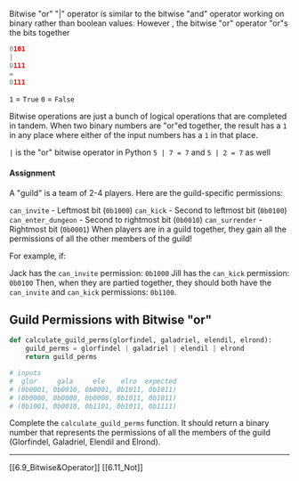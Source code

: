 Bitwise "or" "|" operator is similar to the bitwise "and" operator working on binary rather
than boolean values.
However , the bitwise "or" operator "or"s the bits together

``` python
0101
|
0111
=
0111
```

`1` = `True`
`0` = `False` 

Bitwise operations are just a bunch of logical operations that are completed in tandem.
When two binary numbers are "or"ed together, the result has a `1` in any place where
either of the input numbers has a `1` in that place.

`|` is the "or" bitwise operator in Python 
`5 | 7 = 7` and `5 | 2 = 7` as well 

#### Assignment
A "guild" is a team of 2-4 players. Here are the guild-specific permissions:

`can_invite` - Leftmost bit (`0b1000`)
`can_kick` - Second to leftmost bit (`0b0100`)
`can_enter_dungeon` - Second to rightmost bit (`0b0010`)
`can_surrender` - Rightmost bit (`0b0001`)
When players are in a guild together, they gain all the permissions of all the other members of the guild!

For example, if:

Jack has the `can_invite` permission: `0b1000`
Jill has the `can_kick` permission: `0b0100`
Then, when they are partied together, they should both have the `can_invite` and `can_kick` permissions: `0b1100`. 

## Guild Permissions with Bitwise "or"

``` python
def calculate_guild_perms(glorfindel, galadriel, elendil, elrond):
    guild_perms = glorfindel | galadriel | elendil | elrond
    return guild_perms

# inputs
#  glor     gala     ele    elro  expected
# (0b0001, 0b0010, 0b0001, 0b1011, 0b1011)
# (0b0000, 0b0000, 0b0000, 0b1011, 0b1011)
# (0b1001, 0b0010, 0b1101, 0b1011, 0b1111)
```

Complete the `calculate_guild_perms` function. It should return a binary number that represents the permissions of all the members of the guild (Glorfindel, Galadriel, Elendil and Elrond).

---
[[6.9_Bitwise&Operator]]
[[6.11_Not]]
